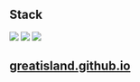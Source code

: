 <h2>Stack</h2>

<span><img src="https://img.shields.io/badge/-JavaScript-F7DF1E?style=flat&logo=JavaScript&logoColor=white"/></span>
<img src="https://img.shields.io/badge/-HTML5-E34F26?style=flat&logo=HTML5&logoColor=white"/>
<img src="https://img.shields.io/badge/-CSS3-1572B6?style=flat&logo=CSS3&logoColor=white"/>


<h2><a href="https://greatisland.github.io" target="_blank">
greatisland.github.io
</a></h2>
